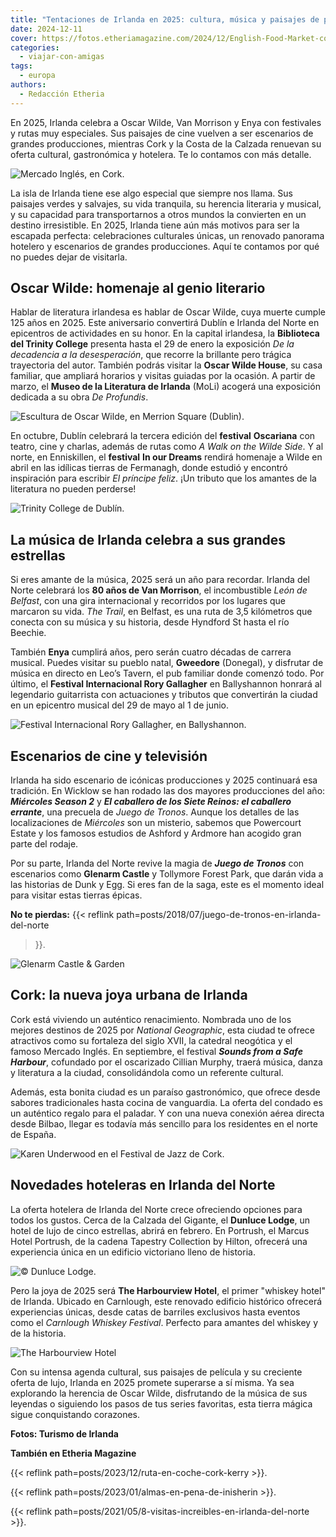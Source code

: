 ```yaml
---
title: "Tentaciones de Irlanda en 2025: cultura, música y paisajes de película"
date: 2024-12-11
cover: https://fotos.etheriamagazine.com/2024/12/English-Food-Market-cork.jpeg
categories: 
  - viajar-con-amigas
tags: 
  - europa
authors: 
  - Redacción Etheria
---
```


En 2025, Irlanda celebra a Oscar Wilde, Van Morrison y Enya con festivales y rutas muy 
especiales. Sus paisajes de cine vuelven a ser escenarios de grandes producciones, 
mientras Cork y la Costa de la Calzada renuevan su oferta cultural, gastronómica y 
hotelera. Te lo contamos con más detalle. 

![Mercado Inglés, en Cork.](https://fotos.etheriamagazine.com/2024/12/English-Food-Market-cork.jpeg "Mercado Inglés, en Cork.")

La isla de Irlanda tiene ese algo especial que siempre nos llama. Sus paisajes verdes y 
salvajes, su vida tranquila, su herencia literaria y musical, y su capacidad para 
transportarnos a otros mundos la convierten en un destino irresistible. En 2025, Irlanda 
tiene aún más motivos para ser la escapada perfecta: celebraciones culturales únicas, un 
renovado panorama hotelero y escenarios de grandes producciones. Aquí te contamos por 
qué no puedes dejar de visitarla. 

## Oscar Wilde: homenaje al genio literario

Hablar de literatura irlandesa es hablar de Oscar Wilde, cuya muerte cumple 125 años en 
2025. Este aniversario convertirá Dublín e Irlanda del Norte en epicentros de 
actividades en su honor. En la capital irlandesa, la **Biblioteca del Trinity College** 
presenta hasta el 29 de enero la exposición _De la decadencia a la desesperación_, que 
recorre la brillante pero trágica trayectoria del autor. También podrás visitar la 
**Oscar Wilde House**, su casa familiar, que ampliará horarios y visitas guiadas por la 
ocasión. A partir de marzo, el **Museo de la Literatura de Irlanda** (MoLi) acogerá una 
exposición dedicada a su obra _De Profundis_. 

![Escultura de Oscar Wilde, en Merrion Square (Dublin).](https://fotos.etheriamagazine.com/2024/12/Oscar-Wilde-Merrion-Square.jpeg "Escultura de Oscar Wilde, en Merrion Square (Dublin).")

En octubre, Dublín celebrará la tercera edición del **festival** **Oscariana** con 
teatro, cine y charlas, además de rutas como _A Walk on the Wilde Side_. Y al norte, en 
Enniskillen, el **festival** **In our Dreams** rendirá homenaje a Wilde en abril en las 
idílicas tierras de Fermanagh, donde estudió y encontró inspiración para escribir _El 
príncipe feliz_. ¡Un tributo que los amantes de la literatura no pueden perderse! 

![Trinity College de Dublín.](https://fotos.etheriamagazine.com/2024/12/dublin-Trinity-College.jpeg "Trinity College de Dublín.")

## La música de Irlanda celebra a sus grandes estrellas

Si eres amante de la música, 2025 será un año para recordar. Irlanda del Norte celebrará 
los **80 años de Van Morrison**, el incombustible _León de Belfast_, con una gira 
internacional y recorridos por los lugares que marcaron su vida. _The Trail_, en 
Belfast, es una ruta de 3,5 kilómetros que conecta con su música y su historia, desde 
Hyndford St hasta el río Beechie. 

También **Enya** cumplirá años, pero serán cuatro décadas de carrera musical. Puedes 
visitar su pueblo natal, **Gweedore** (Donegal), y disfrutar de música en directo en 
Leo’s Tavern, el pub familiar donde comenzó todo. Por último, el **Festival 
Internacional Rory Gallagher** en Ballyshannon honrará al legendario guitarrista con 
actuaciones y tributos que convertirán la ciudad en un epicentro musical del 29 de mayo 
al 1 de junio. 

![Festival Internacional Rory Gallagher, en Ballyshannon.](https://fotos.etheriamagazine.com/2024/12/Eric-Gales-The-Rory-Gallagher-Festival-2022-Ballyshannon-Co-Donegal_master.jpeg "Festival Internacional Rory Gallagher, en Ballyshannon.")

## Escenarios de cine y televisión

Irlanda ha sido escenario de icónicas producciones y 2025 continuará esa tradición. En 
Wicklow se han rodado las dos mayores producciones del año: _**Miércoles Season 2**_ y 
_**El caballero de los Siete Reinos: el caballero errante**_, una precuela de _Juego de 
Tronos_. Aunque los detalles de las localizaciones de _Miércoles_ son un misterio, 
sabemos que Powercourt Estate y los famosos estudios de Ashford y Ardmore han acogido 
gran parte del rodaje. 

Por su parte, Irlanda del Norte revive la magia de **_Juego de Tronos_** con escenarios 
como **Glenarm Castle** y Tollymore Forest Park, que darán vida a las historias de Dunk 
y Egg. Si eres fan de la saga, este es el momento ideal para visitar estas tierras 
épicas. 

**No te pierdas:** {{< reflink path=posts/2018/07/juego-de-tronos-en-irlanda-del-norte 
>}}. 

![Glenarm Castle & Garden](https://fotos.etheriamagazine.com/2024/12/Glenarm-Castle.jpeg "Glenarm Castle.")

## Cork: la nueva joya urbana de Irlanda

Cork está viviendo un auténtico renacimiento. Nombrada uno de los mejores destinos de 
2025 por _National Geographic_, esta ciudad te ofrece atractivos como su fortaleza del 
siglo XVII, la catedral neogótica y el famoso Mercado Inglés. En septiembre, el festival 
_**Sounds from a Safe Harbour**_, cofundado por el oscarizado Cillian Murphy, traerá 
música, danza y literatura a la ciudad, consolidándola como un referente cultural. 

Además, esta bonita ciudad es un paraíso gastronómico, que ofrece desde sabores 
tradicionales hasta cocina de vanguardia. La oferta del condado es un auténtico regalo 
para el paladar. Y con una nueva conexión aérea directa desde Bilbao, llegar es todavía 
más sencillo para los residentes en el norte de España. 

![Karen Underwood en el Festival de Jazz de Cork.](https://fotos.etheriamagazine.com/2024/12/Cork-Jazz-Festival.jpeg "Karen Underwood en el Festival de Jazz de Cork. © Naoise Culhane")

## Novedades hoteleras en Irlanda del Norte

La oferta hotelera de Irlanda del Norte crece ofreciendo opciones para todos los gustos. 
Cerca de la Calzada del Gigante, el **Dunluce Lodge**, un hotel de lujo de cinco 
estrellas, abrirá en febrero. En Portrush, el Marcus Hotel Portrush, de la cadena 
Tapestry Collection by Hilton, ofrecerá una experiencia única en un edificio victoriano 
lleno de historia. 

![© Dunluce Lodge.](https://fotos.etheriamagazine.com/2024/12/Dunluce-Lodge-1.jpeg "© Dunluce Lodge.")

Pero la joya de 2025 será **The Harbourview Hotel**, el primer "whiskey hotel" de 
Irlanda. Ubicado en Carnlough, este renovado edificio histórico ofrecerá experiencias 
únicas, desde catas de barriles exclusivos hasta eventos como el _Carnlough Whiskey 
Festival_. Perfecto para amantes del whiskey y de la historia. 

![The Harbourview Hotel](https://fotos.etheriamagazine.com/2024/12/hotel-harbour-irlanda.jpg "© The Harbourview Hotel.")

Con su intensa agenda cultural, sus paisajes de película y su creciente oferta de lujo, 
Irlanda en 2025 promete superarse a sí misma. Ya sea explorando la herencia de Oscar 
Wilde, disfrutando de la música de sus leyendas o siguiendo los pasos de tus series 
favoritas, esta tierra mágica sigue conquistando corazones. 

**Fotos: Turismo de Irlanda** 

**También en Etheria Magazine** 

{{< reflink path=posts/2023/12/ruta-en-coche-cork-kerry >}}. 

{{< reflink path=posts/2023/01/almas-en-pena-de-inisherin >}}. 

{{< reflink path=posts/2021/05/8-visitas-increibles-en-irlanda-del-norte >}}.
